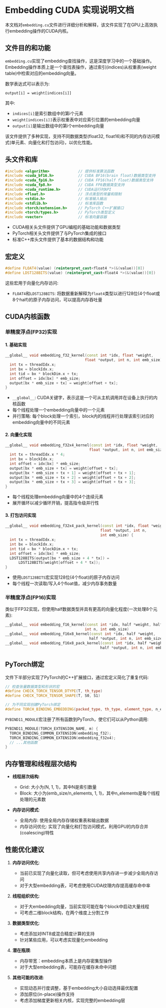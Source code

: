 # Embedding CUDA 实现说明文档

本文档对`embedding.cu`文件进行详细分析和解释，该文件实现了在GPU上高效执行embedding操作的CUDA内核。

## 文件目的和功能

`embedding.cu`实现了embedding查找操作，这是深度学习中的一个基础操作。Embedding操作本质上是一个查找表操作，通过索引(indices)从权重表(weight table)中检索对应的embedding向量。

数学表达式可以表示为:
```
output[i] = weight[indices[i]]
```
其中:
- `indices[i]`是索引数组中的第i个元素
- `weight[indices[i]]`表示权重表中对应索引位置的embedding向量
- `output[i]`是输出数组中的第i个embedding向量

该文件提供了多种实现，支持不同数据类型(float32, float16)和不同的内存访问模式(单元素、向量化和打包访问)，以优化性能。

## 头文件和库

```cpp
#include <algorithm>             // 提供标准算法函数
#include <cuda_bf16.h>           // CUDA BF16(brain float)数据类型支持
#include <cuda_fp16.h>           // CUDA FP16(half float)数据类型支持
#include <cuda_fp8.h>            // CUDA FP8数据类型支持
#include <cuda_runtime.h>        // CUDA运行时API
#include <float.h>               // 浮点类型的常量和限制
#include <stdio.h>               // 标准输入输出
#include <stdlib.h>              // 标准库函数
#include <torch/extension.h>     // PyTorch C++扩展接口
#include <torch/types.h>         // PyTorch类型定义
#include <vector>                // 标准向量容器
```

- CUDA相关头文件提供了GPU编程的基础功能和数据类型
- PyTorch相关头文件提供了与PyTorch集成的接口
- 标准C++库头文件提供了基本的数据结构和功能

## 宏定义

```cpp
#define FLOAT4(value) (reinterpret_cast<float4 *>(&(value))[0])
#define LDST128BITS(value) (reinterpret_cast<float4 *>(&(value))[0])
```

这些宏用于向量化内存访问:
- `FLOAT4`和`LDST128BITS`: 将数据重新解释为`float4`类型以进行128位(4个float或8个half)的原子内存访问，可以提高内存吞吐量

## CUDA内核函数

### 单精度浮点(FP32)实现

#### 1. 基础实现

```cpp
__global__ void embedding_f32_kernel(const int *idx, float *weight,
                                    float *output, int n, int emb_size) {
  int tx = threadIdx.x;
  int bx = blockIdx.x;
  int tid = bx * blockDim.x + tx;
  int offset = idx[bx] * emb_size;
  output[bx * emb_size + tx] = weight[offset + tx];
}
```

- `__global__`: CUDA关键字，表示这是一个可从主机调用并在设备上执行的内核函数
- 每个线程处理一个embedding向量中的一个元素
- 并行策略: 每个block处理一个索引，block内的线程并行处理该索引对应的embedding向量中的不同元素

#### 2. 向量化实现

```cpp
__global__ void embedding_f32x4_kernel(const int *idx, float *weight,
                                      float *output, int n, int emb_size) {
  int tx = threadIdx.x * 4;
  int bx = blockIdx.x;
  int offset = idx[bx] * emb_size;
  output[bx * emb_size + tx] = weight[offset + tx];
  output[bx * emb_size + tx + 1] = weight[offset + tx + 1];
  output[bx * emb_size + tx + 2] = weight[offset + tx + 2];
  output[bx * emb_size + tx + 3] = weight[offset + tx + 3];
}
```

- 每个线程处理embedding向量中的4个连续元素
- 展开循环以减少循环开销，提高指令级并行性

#### 3. 打包访问实现

```cpp
__global__ void embedding_f32x4_pack_kernel(const int *idx, float *weight,
                                           float *output, int n,
                                           int emb_size) {
  int tx = threadIdx.x;
  int bx = blockIdx.x;
  int tid = bx * blockDim.x + tx;
  int offset = idx[bx] * emb_size;
  LDST128BITS(output[bx * emb_size + 4 * tx]) =
      LDST128BITS(weight[offset + 4 * tx]);
}
```

- 使用`LDST128BITS`宏实现128位(4个float)的原子内存访问
- 每个线程一次读取/写入4个float值，减少内存事务数量

### 半精度浮点(FP16)实现

类似于FP32实现，但使用half数据类型并具有更高的向量化程度(一次处理8个元素):

```cpp
__global__ void embedding_f16_kernel(const int *idx, half *weight, half *output,
                                    int n, int emb_size)
__global__ void embedding_f16x8_kernel(const int *idx, half *weight,
                                      half *output, int n, int emb_size)
__global__ void embedding_f16x8_pack_kernel(const int *idx, half *weight,
                                           half *output, int n, int emb_size)
```

## PyTorch绑定

文件下半部分实现了PyTorch的C++扩展接口，通过宏定义简化了重复代码:

```cpp
// 检查张量数据类型和形状的宏
#define CHECK_TORCH_TENSOR_DTYPE(T, th_type)
#define CHECK_TORCH_TENSOR_SHAPE(T, S0, S1)

// 为不同实现创建PyTorch绑定
#define TORCH_BINDING_EMBEDDING(packed_type, th_type, element_type, n_elements)
```

`PYBIND11_MODULE`宏注册了所有函数到PyTorch，使它们可以从Python调用:

```cpp
PYBIND11_MODULE(TORCH_EXTENSION_NAME, m) {
  TORCH_BINDING_COMMON_EXTENSION(embedding_f32);
  TORCH_BINDING_COMMON_EXTENSION(embedding_f32x4);
  // ...其他函数
}
```

## 内存管理和线程层次结构

- **线程层次结构**:
  - Grid: 大小为(N, 1, 1)，其中N是索引数量
  - Block: 大小为(emb_size/n_elements, 1, 1)，其中n_elements是每个线程处理的元素数

- **内存访问模式**:
  - 全局内存: 使用全局内存存储权重表和输出数据
  - 内存访问优化: 实现了向量化和打包访问模式，利用GPU的内存合并(coalescing)特性

## 性能优化建议

1. **内存访问优化**:
   - 当前已实现了向量化读取，但可考虑使用共享内存进一步减少全局内存访问
   - 对于大型embedding表，可考虑使用CUDA纹理内存提高缓存命中率

2. **线程组织优化**:
   - 对于大embedding向量，当前实现可能在每个block中启动大量线程
   - 可考虑二维block结构，在两个维度上分割工作

3. **数据类型优化**:
   - 考虑添加对INT8或混合精度计算的支持
   - 针对某些应用，可以考虑实现量化embedding

4. **潜在瓶颈**:
   - 内存带宽：embedding本质上是内存密集型操作
   - 对于大型embedding表，可能存在缓存未命中问题

5. **其他可能的改进**:
   - 实现动态并行度调整，基于embedding大小自动选择最优配置
   - 添加原位(in-place)操作支持
   - 考虑添加梯度更新相关内核，实现完整的embedding层
